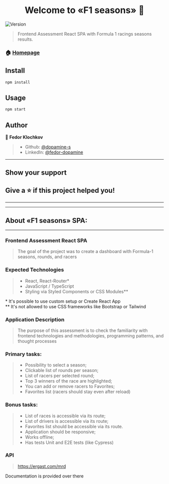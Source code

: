 <h1 align="center">Welcome to «F1 seasons» 👋</h1>
<p>
  <img alt="Version" src="https://img.shields.io/badge/version-0.1.0-blue.svg?cacheSeconds=2592000" />
</p>

> Frontend Assessment React SPA with Formula 1 racings seasons results.

### 🏠 [Homepage](https://github.com/dopamine-s/f1-seasons)

## Install

```sh
npm install
```

## Usage

```sh
npm start
```

## Author

👤 **Fedor Klochkov**

>* Github: [@dopamine-s](https://github.com/dopamine-s)
>* LinkedIn: [@fedor-dopamine](https://linkedin.com/in/fedor-dopamine)
---

## Show your support

Give a ⭐️ if this project helped you!
---
***
---

## About «F1 seasons» SPA:

---

### Frontend Assessment React SPA

>The goal of the project was to create a dashboard with Formula-1 seasons, rounds, and racers

### Expected Technologies

>- React, React-Router\*
>- JavaScript / TypeScript
>- Styling via Styled Components or CSS Modules\*\*

\* It's possible to use custom setup or Create React App  
\*\* It's not allowed to use CSS frameworks like Bootstrap or Tailwind

### Application Description

>The purpose of this assessment is to check the familiarity with frontend technologies and methodologies, programming patterns, and thought processes

### Primary tasks:

>- Possibility to select a season;
>- Clickable list of rounds per season;
>- List of racers per selected round;
>- Top 3 winners of the race are highlighted;
>- You can add or remove racers to Favorites;
>- Favorites list (racers should stay even after reload)

### Bonus tasks:

>- List of races is accessible via its route;
>- List of drivers is accessible via its route;
>- Favorites list should be accessible via its route.
>- Application should be responsive;
>- Works offline;
>- Has tests Unit and E2E tests (like Cypress)

### API

>https://ergast.com/mrd

Documentation is provided over there

